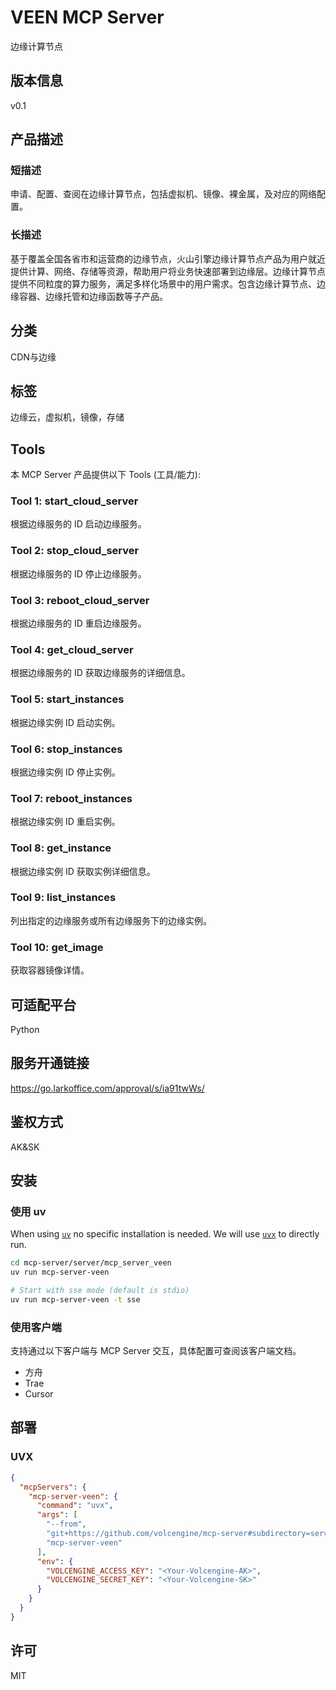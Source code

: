 # VEEN MCP Server

边缘计算节点

## 版本信息

v0.1

## 产品描述

### 短描述

申请、配置、查阅在边缘计算节点，包括虚拟机、镜像、裸金属，及对应的网络配置。

### 长描述

基于覆盖全国各省市和运营商的边缘节点，火山引擎边缘计算节点产品为用户就近提供计算、网络、存储等资源，帮助用户将业务快速部署到边缘层。边缘计算节点提供不同粒度的算力服务，满足多样化场景中的用户需求。包含边缘计算节点、边缘容器、边缘托管和边缘函数等子产品。

## 分类

CDN与边缘

## 标签

边缘云，虚拟机，镜像，存储

## Tools

本 MCP Server 产品提供以下 Tools (工具/能力):

### Tool 1: start_cloud_server

根据边缘服务的 ID 启动边缘服务。

### Tool 2: stop_cloud_server

根据边缘服务的 ID 停止边缘服务。

### Tool 3: reboot_cloud_server

根据边缘服务的 ID 重启边缘服务。

### Tool 4: get_cloud_server

根据边缘服务的 ID 获取边缘服务的详细信息。

### Tool 5: start_instances

根据边缘实例 ID 启动实例。

### Tool 6: stop_instances

根据边缘实例 ID 停止实例。

### Tool 7: reboot_instances

根据边缘实例 ID 重启实例。

### Tool 8: get_instance

根据边缘实例 ID 获取实例详细信息。

### Tool 9: list_instances

列出指定的边缘服务或所有边缘服务下的边缘实例。

### Tool 10: get_image

获取容器镜像详情。

## 可适配平台

Python

## 服务开通链接

https://go.larkoffice.com/approval/s/ia91twWs/

## 鉴权方式

AK&amp;SK

## 安装

### 使用 uv

When using [`uv`](https://docs.astral.sh/uv/) no specific installation is needed.
We will use [`uvx`](https://docs.astral.sh/uv/guides/tools/) to directly run.

```bash
cd mcp-server/server/mcp_server_veen
uv run mcp-server-veen

# Start with sse mode (default is stdio)
uv run mcp-server-veen -t sse
```

### 使用客户端

支持通过以下客户端与 MCP Server 交互，具体配置可查阅该客户端文档。

- 方舟
- Trae
- Cursor

## 部署

### UVX

```json
{
  "mcpServers": {
    "mcp-server-veen": {
      "command": "uvx",
      "args": [
        "--from",
        "git+https://github.com/volcengine/mcp-server#subdirectory=server/mcp_server_veen",
        "mcp-server-veen"
      ],
      "env": {
        "VOLCENGINE_ACCESS_KEY": "<Your-Volcengine-AK>",
        "VOLCENGINE_SECRET_KEY": "<Your-Volcengine-SK>"
      }
    }
  }
}
```

## 许可

MIT
